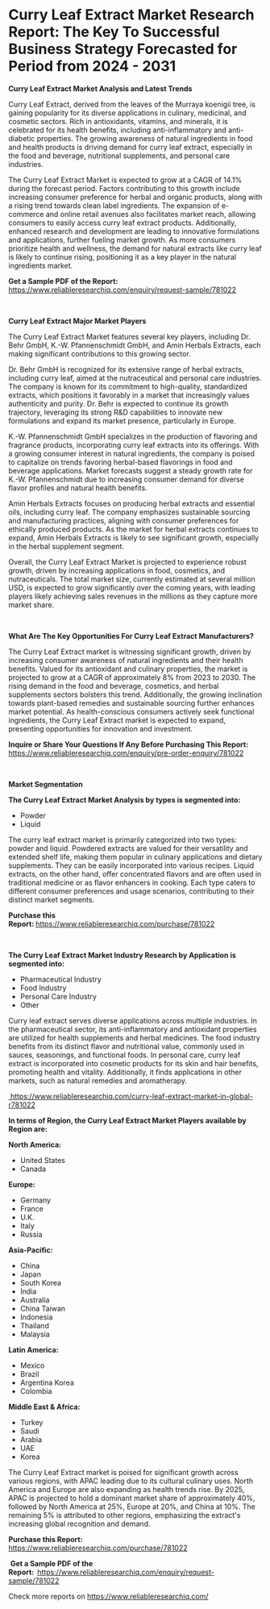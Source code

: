 <p><h1>Curry Leaf Extract Market Research Report: The Key To Successful Business Strategy Forecasted for Period from 2024 - 2031</h1></p><p><strong>Curry Leaf Extract Market Analysis and Latest Trends</strong></p>
<p><p>Curry Leaf Extract, derived from the leaves of the Murraya koenigii tree, is gaining popularity for its diverse applications in culinary, medicinal, and cosmetic sectors. Rich in antioxidants, vitamins, and minerals, it is celebrated for its health benefits, including anti-inflammatory and anti-diabetic properties. The growing awareness of natural ingredients in food and health products is driving demand for curry leaf extract, especially in the food and beverage, nutritional supplements, and personal care industries.</p><p>The Curry Leaf Extract Market is expected to grow at a CAGR of 14.1% during the forecast period. Factors contributing to this growth include increasing consumer preference for herbal and organic products, along with a rising trend towards clean label ingredients. The expansion of e-commerce and online retail avenues also facilitates market reach, allowing consumers to easily access curry leaf extract products. Additionally, enhanced research and development are leading to innovative formulations and applications, further fueling market growth. As more consumers prioritize health and wellness, the demand for natural extracts like curry leaf is likely to continue rising, positioning it as a key player in the natural ingredients market.</p></p>
<p><strong>Get a Sample PDF of the Report:&nbsp;</strong> <a href="https://www.reliableresearchiq.com/enquiry/request-sample/781022?utm_campaign=1140&utm_medium=2&utm_source=Github&utm_content=ia&utm_term=30122024&utm_id=curry-leaf-extract">https://www.reliableresearchiq.com/enquiry/request-sample/781022</a></p>
<p>&nbsp;</p>
<p><strong>Curry Leaf Extract Major Market Players</strong></p>
<p><p>The Curry Leaf Extract Market features several key players, including Dr. Behr GmbH, K.-W. Pfannenschmidt GmbH, and Amin Herbals Extracts, each making significant contributions to this growing sector.</p><p>Dr. Behr GmbH is recognized for its extensive range of herbal extracts, including curry leaf, aimed at the nutraceutical and personal care industries. The company is known for its commitment to high-quality, standardized extracts, which positions it favorably in a market that increasingly values authenticity and purity. Dr. Behr is expected to continue its growth trajectory, leveraging its strong R&D capabilities to innovate new formulations and expand its market presence, particularly in Europe.</p><p>K.-W. Pfannenschmidt GmbH specializes in the production of flavoring and fragrance products, incorporating curry leaf extracts into its offerings. With a growing consumer interest in natural ingredients, the company is poised to capitalize on trends favoring herbal-based flavorings in food and beverage applications. Market forecasts suggest a steady growth rate for K.-W. Pfannenschmidt due to increasing consumer demand for diverse flavor profiles and natural health benefits.</p><p>Amin Herbals Extracts focuses on producing herbal extracts and essential oils, including curry leaf. The company emphasizes sustainable sourcing and manufacturing practices, aligning with consumer preferences for ethically produced products. As the market for herbal extracts continues to expand, Amin Herbals Extracts is likely to see significant growth, especially in the herbal supplement segment.</p><p>Overall, the Curry Leaf Extract Market is projected to experience robust growth, driven by increasing applications in food, cosmetics, and nutraceuticals. The total market size, currently estimated at several million USD, is expected to grow significantly over the coming years, with leading players likely achieving sales revenues in the millions as they capture more market share.</p></p>
<p>&nbsp;</p>
<p><strong>What Are The Key Opportunities For Curry Leaf Extract Manufacturers?</strong></p>
<p><p>The Curry Leaf Extract market is witnessing significant growth, driven by increasing consumer awareness of natural ingredients and their health benefits. Valued for its antioxidant and culinary properties, the market is projected to grow at a CAGR of approximately 8% from 2023 to 2030. The rising demand in the food and beverage, cosmetics, and herbal supplements sectors bolsters this trend. Additionally, the growing inclination towards plant-based remedies and sustainable sourcing further enhances market potential. As health-conscious consumers actively seek functional ingredients, the Curry Leaf Extract market is expected to expand, presenting opportunities for innovation and investment.</p></p>
<p><strong>Inquire or Share Your Questions If Any Before Purchasing This Report:</strong> <a href="https://www.reliableresearchiq.com/enquiry/pre-order-enquiry/781022?utm_campaign=1140&utm_medium=2&utm_source=Github&utm_content=ia&utm_term=30122024&utm_id=curry-leaf-extract">https://www.reliableresearchiq.com/enquiry/pre-order-enquiry/781022</a></p>
<p>&nbsp;</p>
<p><strong>Market Segmentation</strong></p>
<p><strong>The Curry Leaf Extract Market Analysis by types is segmented into:</strong></p>
<p><ul><li>Powder</li><li>Liquid</li></ul></p>
<p><p>The curry leaf extract market is primarily categorized into two types: powder and liquid. Powdered extracts are valued for their versatility and extended shelf life, making them popular in culinary applications and dietary supplements. They can be easily incorporated into various recipes. Liquid extracts, on the other hand, offer concentrated flavors and are often used in traditional medicine or as flavor enhancers in cooking. Each type caters to different consumer preferences and usage scenarios, contributing to their distinct market segments.</p></p>
<p><strong>Purchase this Report:&nbsp;</strong><a href="https://www.reliableresearchiq.com/purchase/781022?utm_campaign=1140&utm_medium=2&utm_source=Github&utm_content=ia&utm_term=30122024&utm_id=curry-leaf-extract">https://www.reliableresearchiq.com/purchase/781022</a></p>
<p>&nbsp;</p>
<p><strong>The Curry Leaf Extract Market Industry Research by Application is segmented into:</strong></p>
<p><ul><li>Pharmaceutical Industry</li><li>Food Industry</li><li>Personal Care Industry</li><li>Other</li></ul></p>
<p><p>Curry leaf extract serves diverse applications across multiple industries. In the pharmaceutical sector, its anti-inflammatory and antioxidant properties are utilized for health supplements and herbal medicines. The food industry benefits from its distinct flavor and nutritional value, commonly used in sauces, seasonings, and functional foods. In personal care, curry leaf extract is incorporated into cosmetic products for its skin and hair benefits, promoting health and vitality. Additionally, it finds applications in other markets, such as natural remedies and aromatherapy.</p></p>
<p><a href="https://www.reliableresearchiq.com/curry-leaf-extract-market-in-global-r781022?utm_campaign=1140&utm_medium=2&utm_source=Github&utm_content=ia&utm_term=30122024&utm_id=curry-leaf-extract">&nbsp;https://www.reliableresearchiq.com/curry-leaf-extract-market-in-global-r781022</a></p>
<p><strong>In terms of Region, the Curry Leaf Extract Market Players available by Region are:</strong></p>
<p>
    <p> <strong> North America: </strong>
        <ul>
            <li>United States</li>
            <li>Canada</li>
        </ul>
        </p> 
    <p> <strong> Europe: </strong>
        <ul>
            <li>Germany</li>
            <li>France</li>
            <li>U.K.</li>
            <li>Italy</li>
            <li>Russia</li>
        </ul>
        </p> 
    <p> <strong> Asia-Pacific: </strong>
        <ul>
            <li>China</li>
            <li>Japan</li>
            <li>South Korea</li>
            <li>India</li>
            <li>Australia</li>
            <li>China Taiwan</li>
            <li>Indonesia</li>
            <li>Thailand</li>
            <li>Malaysia</li>
        </ul>
        </p> 
    <p> <strong> Latin America: </strong>
        <ul>
            <li>Mexico</li>
            <li>Brazil</li>
            <li>Argentina Korea</li>
            <li>Colombia</li>
        </ul>
        </p> 
    <p> <strong> Middle East & Africa: </strong>
        <ul>
            <li>Turkey</li>
            <li>Saudi</li>
            <li>Arabia</li>
            <li>UAE</li>
            <li>Korea</li>
        </ul>
    </p>
    </p>
<p><p>The Curry Leaf Extract market is poised for significant growth across various regions, with APAC leading due to its cultural culinary uses. North America and Europe are also expanding as health trends rise. By 2025, APAC is projected to hold a dominant market share of approximately 40%, followed by North America at 25%, Europe at 20%, and China at 10%. The remaining 5% is attributed to other regions, emphasizing the extract's increasing global recognition and demand.</p></p>
<p><strong>Purchase this Report: </strong><a href="https://www.reliableresearchiq.com/purchase/781022?utm_campaign=1140&utm_medium=2&utm_source=Github&utm_content=ia&utm_term=30122024&utm_id=curry-leaf-extract">https://www.reliableresearchiq.com/purchase/781022</a></p>
<p>&nbsp;<strong>Get a Sample PDF of the Report:&nbsp;&nbsp;</strong><a href="https://www.reliableresearchiq.com/enquiry/request-sample/781022?utm_campaign=1140&utm_medium=2&utm_source=Github&utm_content=ia&utm_term=30122024&utm_id=curry-leaf-extract">https://www.reliableresearchiq.com/enquiry/request-sample/781022</a></p>
<p><strong></strong></p>
<p>Check more reports on <a href="https://www.reliableresearchiq.com/?utm_campaign=1140&utm_medium=2&utm_source=Github&utm_content=ia&utm_term=30122024&utm_id=curry-leaf-extract">https://www.reliableresearchiq.com/</a></p>